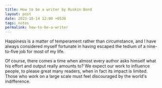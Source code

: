 ```yaml
---
title: How to be a writer by Ruskin Bond
layout: post
date: 2023-10-14 12:00 +0530
tags: notes
permalink: how-to-be-a-writer
---
```


Happiness is a matter of temperament rather than circumstance, and I have always considered myself fortunate in having escaped the tedium of a nine-to-five job for most of my life. 

Of course, there comes a time when almost every author asks himself what his effort and output really amounts to? We expect our work to influence people, to please great many readers, when in fact its impact is limited. Those who work on a large scale must feel discouraged by the world's indifference.